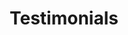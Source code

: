 ---
layout: _layouts/testimonials.njk
title: "Testimonials"
description: "What our clients have said."
bannerBackgroundImage: "/assets/img/jelly.jpg"
eleventyExcludeFromCollections: true
---